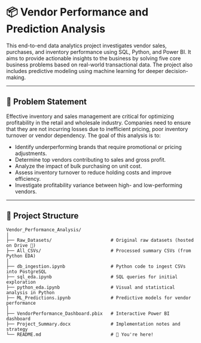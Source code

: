 # 📦 Vendor Performance and Prediction Analysis

This end-to-end data analytics project investigates vendor sales, purchases, and inventory performance using SQL, Python, and Power BI. It aims to provide actionable insights to the business by solving five core business problems based on real-world transactional data. The project also includes predictive modeling using machine learning for deeper decision-making.

---

## 🚀 Problem Statement

Effective inventory and sales management are critical for optimizing profitability in the retail and wholesale industry. Companies need to ensure that they are not incurring losses due to inefficient pricing, poor inventory turnover or vendor dependency. The goal of this analysis is to:

- Identify underperforming brands that require promotional or pricing adjustments.
- Determine top vendors contributing to sales and gross profit.
- Analyze the impact of bulk purchasing on unit cost.
- Assess inventory turnover to reduce holding costs and improve efficiency.
- Investigate profitability variance between high- and low-performing vendors.

---

## 📁 Project Structure

```plaintext
Vendor_Performance_Analysis/
│
├── Raw_Datasets/                      # Original raw datasets (hosted on Drive 🔗)
├── All_CSVs/                          # Processed summary CSVs (from Python EDA)
│
├── db_ingestion.ipynb                 # Python code to ingest CSVs into PostgreSQL
├── sql_eda.ipynb                      # SQL queries for initial exploration
├── python_eda.ipynb                   # Visual and statistical analysis in Python
├── ML_Predictions.ipynb               # Predictive models for vendor performance
│
├── VendorPerformance_Dashboard.pbix   # Interactive Power BI dashboard
├── Project_Summary.docx               # Implementation notes and strategy
└── README.md                          # 📍 You're here!
